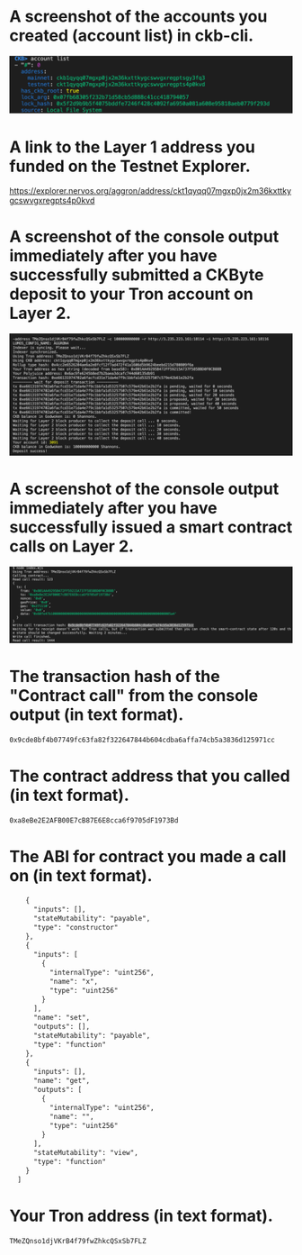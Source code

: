 # A screenshot of the accounts you created (account list) in ckb-cli.
![accounts list](./step_11_accounts_list.png)

# A link to the Layer 1 address you funded on the Testnet Explorer.
https://explorer.nervos.org/aggron/address/ckt1qyqq07mgxp0jx2m36kxttkygcswvgxregpts4p0kvd 

# A screenshot of the console output immediately after you have successfully submitted a CKByte deposit to your Tron account on Layer 2.
![tron L2 deposit](./CKByte_to_tron_L2_deposit.png)

# A screenshot of the console output immediately after you have successfully issued a smart contract calls on Layer 2.
![tron contract call](./tron_contract_call.png)

# The transaction hash of the "Contract call" from the console output (in text format).
`0x9cde8bf4b07749fc63fa82f322647844b604cdba6affa74cb5a3836d125971cc`

# The contract address that you called (in text format).
`0xa8eBe2E2AFB00E7cB87E6E8cca6f9705dF1973Bd`

# The ABI for contract you made a call on (in text format).
```
    {
      "inputs": [],
      "stateMutability": "payable",
      "type": "constructor"
    },
    {
      "inputs": [
        {
          "internalType": "uint256",
          "name": "x",
          "type": "uint256"
        }
      ],
      "name": "set",
      "outputs": [],
      "stateMutability": "payable",
      "type": "function"
    },
    {
      "inputs": [],
      "name": "get",
      "outputs": [
        {
          "internalType": "uint256",
          "name": "",
          "type": "uint256"
        }
      ],
      "stateMutability": "view",
      "type": "function"
    }
  ]
```

# Your Tron address (in text format).
`TMeZQnso1djVKrB4f79fwZhkcQSxSb7FLZ`
